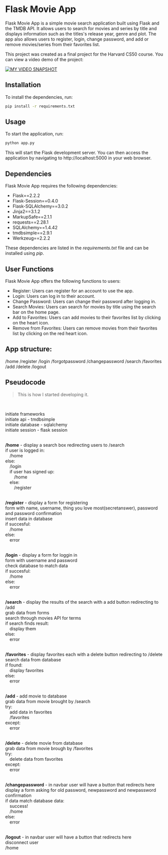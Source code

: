 # Flask Movie App

Flask Movie App is a simple movie search application built using Flask and the TMDB API. It allows users to search for movies and series by title and displays information such as the titles's release year, genre and plot. The app also allows users to register, login, change password, and add or remove movies/series from their favorites list.

This project was created as a final project for the Harvard CS50 course. You can view a video demo of the project:

[![MY VIDEO SNAPSHOT](https://img.youtube.com/vi/wilkhNr_CL0/0.jpg)](https://www.youtube.com/watch?v=wilkhNr_CL0)

## Installation

To install the dependencies, run:

```bash
pip install -r requirements.txt
```
## Usage
To start the application, run:

```bash
python app.py
```

This will start the Flask development server. You can then access the application by navigating to http://localhost:5000 in your web browser.

## Dependencies
Flask Movie App requires the following dependencies:

- Flask==2.2.2
- Flask-Session==0.4.0
- Flask-SQLAlchemy==3.0.2
- Jinja2==3.1.2
- MarkupSafe==2.1.1
- requests==2.28.1
- SQLAlchemy==1.4.42
- tmdbsimple==2.9.1
- Werkzeug==2.2.2

These dependencies are listed in the *requirements.txt* file and can be installed using *pip*.

## User Functions
Flask Movie App offers the following functions to users:

- Register: Users can register for an account to use the app.
- Login: Users can log in to their account.
- Change Password: Users can change their password after logging in.
- Search Movies: Users can search for movies by title using the search bar on the home page.
- Add to Favorites: Users can add movies to their favorites list by clicking on the heart icon.
- Remove from Favorites: Users can remove movies from their favorites list by clicking on the red heart icon.

## App structure:

/home   /register   /login 
/forgotpassword   /changepassword
/search   /favorites    /add 
/delete    /logout  




## Pseudocode


> This is how I started developing it.

<br>

initiate frameworks<br>
initiate api - tmdbsimple<br>
initiate database - sqlalchemy<br>
initiate session - flask session<br>
<br>

**/home** - display a search box redirecting users to /search<br>
if user is logged in:<br>
&emsp;/home<br>
else:<br>
&emsp;/login<br>
&emsp;if user has signed up:<br>
&emsp;&emsp;/home<br>
&emsp;else:<br>
&emsp;&emsp;/register<br>
<br>        
        
**/register** - display a form for registering<br>
form with name, username, thing you love most(secretanswer), password and password confirmation<br>
insert data in database<br>
if succesful:<br>
&emsp;/home<br>
else:<br>
&emsp;error<br>
<br>

**/login** - display a form for loggin in<br>
form with username and password<br>
check database to match data<br>
if succesful:<br>
&emsp;/home<br>
else:<br>
&emsp;error<br>
<br>

**/search** - display the results of the search with a add button redirecting to /add<br>
grab data from forms<br>
search through movies API for terms<br>
if search finds result:<br>
&emsp;display them<br>
else:<br>
&emsp;error<br>
<br>

**/favorites** - display favorites each with a delete button redirecting to /delete<br>
search data from database<br>
if found:<br>
&emsp;display favorites<br>
else:<br>
&emsp;error<br>
<br>

**/add** - add movie to database<br>
grab data from movie brought by /search<br>
try:<br>
&emsp;add data in favorites<br>
&emsp;/favorites<br>
except:<br>
&emsp;error<br>
<br>

**/delete** - delete movie from database<br>
grab data from movie brough by /favorites<br>
try:<br>
&emsp;delete data from favorites<br>
except:<br>
&emsp;error<br>
<br>

**/changepassword** - in navbar user will have a button that redirects here<br>
display a form asking for old password, newpassword and newpassword confirmation<br>
if data match database data:<br>
&emsp;success!<br>
&emsp;/home<br>
else:<br>
&emsp;error<br>
<br>

**/logout** - in navbar user will have a button that redirects here<br>
disconnect user<br>
/home<br>
<br>
